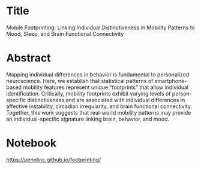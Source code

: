 # Title
Mobile Footprinting: Linking Individual Distinctiveness in Mobility Patterns to Mood, Sleep, and Brain Functional Connectivity

# Abstract
 Mapping individual differences in behavior is fundamental to personalized neuroscience. Here, we establish that statistical patterns of smartphone-based mobility features represent unique “footprints” that allow individual identification. Critically, mobility footprints exhibit varying levels of person-specific distinctiveness and are associated with individual differences in affective instability, circadian irregularity, and brain functional connectivity. Together, this work suggests that real-world mobility patterns may provide an individual-specific signature linking brain, behavior, and mood.
 
 # Notebook
 https://pennlinc.github.io/footprinting/
